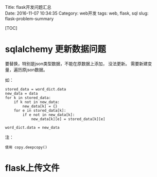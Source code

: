 ﻿Title: flask开发问题汇总  
Date: 2016-11-07 10:34:35
Category: web开发
tags: web, flask, sql
slug: flask-problem-summary

[TOC]

# sqlalchemy 更新数据问题

要替换，特别是json类型数据，不能在原数据上添加， 没法更新。 需要新建变量，遍历原json数据。

如：

    stored_data = word_dict.data
    new_data = data
    for k in stored_data:
        if k not in new_data:
            new_data[k] = {}
        for e in stored_data[k]:
            if e not in new_data[k]:
                new_data[k][e] = stored_data[k][e]

    word_dict.data = new_data

注：

    使用 copy.deepcopy()

# flask上传文件


